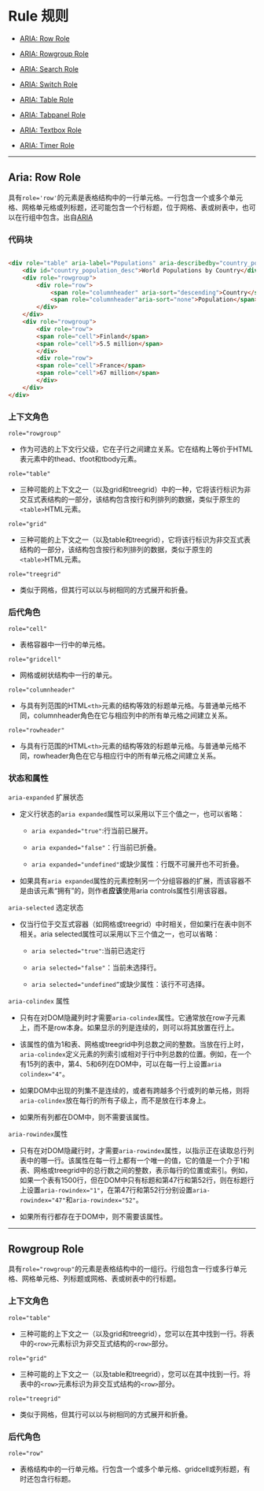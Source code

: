 
# Rule 规则  

+ [ARIA: Row Role](#aria-row-role)

+ [ARIA: Rowgroup Role](#rowgroup-role)

+ [ARIA: Search Role](#search-role)

+ [ARIA: Switch Role](#switch-role)

+ [ARIA: Table Role](#table-role)

+ [ARIA: Tabpanel Role](#tabpanel-role)

+ [ARIA: Textbox Role](#textbox-role)

+ [ARIA: Timer Role](#timer-role)

****

## Aria: Row Role

具有`role='row'`的元素是表格结构中的一行单元格。一行包含一个或多个单元格、网格单元格或列标题，还可能包含一个行标题，位于网格、表或树表中，也可以在行组中包含。出自[ARIA]

### **代码块**  

``` HTML  

<div role="table" aria-label="Populations" aria-describedby="country_population_desc">
    <div id="country_population_desc">World Populations by Country</div>
    <div role="rowgroup">
        <div role="row">
            <span role="columnheader" aria-sort="descending">Country</span>
            <span role="columnheader"aria-sort="none">Population</span>
        </div>
    </div>
    <div role="rowgroup">
        <div role="row">
        <span role="cell">Finland</span>
        <span role="cell">5.5 million</span>
        </div>
        <div role="row">
        <span role="cell">France</span>
        <span role="cell">67 million</span>
        </div>
    </div>
</div>
```

### **上下文角色**

`role="rowgroup"`

+ 作为可选的上下文行父级，它在子行之间建立关系。它在结构上等价于HTML表元素中的thead、tfoot和tbody元素。

`role="table"`

+ 三种可能的上下文之一（以及grid和treegrid）中的一种，它将该行标识为非交互式表结构的一部分，该结构包含按行和列排列的数据，类似于原生的`<table>`HTML元素。

`role="grid"`

+ 三种可能的上下文之一（以及table和treegrid），它将该行标识为非交互式表结构的一部分，该结构包含按行和列排列的数据，类似于原生的`<table>`HTML元素。

`role="treegrid"`

+ 类似于网格，但其行可以以与树相同的方式展开和折叠。

### **后代角色**

`role="cell"`

+ 表格容器中一行中的单元格。

`role="gridcell"`

+ 网格或树状结构中一行的单元。

`role="columnheader"`

+ 与具有列范围的HTML`<th>`元素的结构等效的标题单元格。与普通单元格不同，columnheader角色在它与相应列中的所有单元格之间建立关系。

`role="rowheader"`

+ 与具有行范围的HTML`<th>`元素的结构等效的标题单元格。与普通单元格不同，rowheader角色在它与相应行中的所有单元格之间建立关系。

### 状态和属性

`aria-expanded` 扩展状态

+ 定义行状态的`aria expanded`属性可以采用以下三个值之一，也可以省略：

  + `aria expanded="true"`:行当前已展开。

  + `aria expanded="false"`：行当前已折叠。

  + `aria expanded="undefined"`或缺少属性：行既不可展开也不可折叠。

+ 如果具有`aria expanded`属性的元素控制另一个分组容器的扩展，而该容器不是由该元素“拥有”的，则作者**应该**使用aria controls属性引用该容器。

`aria-selected` 选定状态

+ 仅当行位于交互式容器（如网格或treegrid）中时相关，但如果行在表中则不相关。aria selected属性可以采用以下三个值之一，也可以省略：

  + `aria selected="true"`:当前已选定行

  + `aria selected="false"`：当前未选择行。

  + `aria selected="undefined”`或缺少属性：该行不可选择。

`aria-colindex` 属性

+ 只有在对DOM隐藏列时才需要`aria-colindex`属性。它通常放在row子元素上，而不是row本身。如果显示的列是连续的，则可以将其放置在行上。

+ 该属性的值为1和表、网格或treegrid中列总数之间的整数。当放在行上时，`aria-colindex`定义元素的列索引或相对于行中列总数的位置。例如，在一个有15列的表中，第4、5和6列在DOM中，可以在每一行上设置`aria colindex="4"`。

+ 如果DOM中出现的列集不是连续的，或者有跨越多个行或列的单元格，则将`aria-colindex`放在每行的所有子级上，而不是放在行本身上。

+ 如果所有列都在DOM中，则不需要该属性。

`aria-rowindex`属性

+ 只有在对DOM隐藏行时，才需要`aria-rowindex`属性，以指示正在读取总行列表中的哪一行。该属性在每一行上都有一个唯一的值，它的值是一个介于1和表、网格或treegrid中的总行数之间的整数，表示每行的位置或索引。例如，如果一个表有1500行，但在DOM中只有标题和第47行和第52行，则在标题行上设置`aria-rowindex="1"`，在第47行和第52行分别设置`aria- rowindex="47"`和`aria-rowindex="52"`。

+ 如果所有行都存在于DOM中，则不需要该属性。

****

## Rowgroup Role  

具有`role="rowgroup"`的元素是表格结构中的一组行。行组包含一行或多行单元格、网格单元格、列标题或网格、表或树表中的行标题。  

### 上下文角色

`role="table"`

+ 三种可能的上下文之一（以及grid和treegrid），您可以在其中找到一行。将表中的`<row>`元素标识为非交互式结构的`<row>`部分。

`role="grid"`

+ 三种可能的上下文之一（以及table和treegrid），您可以在其中找到一行。将表中的`<row>`元素标识为非交互式结构的`<row>`部分。

`role="treegrid"`

+ 类似于网格，但其行可以以与树相同的方式展开和折叠。

### 后代角色

`role="row"`

+ 表格结构中的一行单元格。行包含一个或多个单元格、gridcell或列标题，有时还包含行标题。

[ARIA]:  https://developer.mozilla.org/en-US/docs/Web/Accessibility/ARIA/Roles/Row_Role
